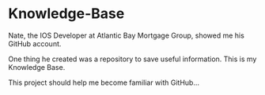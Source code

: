 # Knowledge-Base
Nate, the IOS Developer at Atlantic Bay Mortgage Group, showed me his GitHub account.

One thing he created was a repository to save useful information. This is my Knowledge Base.

This project should help me become familiar with GitHub...
